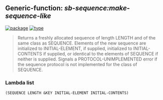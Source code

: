 ## Generic-function: ***sb-sequence:make-sequence-like***
[![package](https://img.shields.io/badge/Package-SB--SEQUENCE-5f9ea0.svg?style=social&colorA=999999)](../) [![type](https://img.shields.io/badge/Type-Generic--Function-5f9ea0.svg?style=social&colorA=999999)](../#generic-function) 

> Returns a freshly allocated sequence of length LENGTH and of the
> same class as SEQUENCE. Elements of the new sequence are
> initialized to INITIAL-ELEMENT, if supplied, initialized to
> INITIAL-CONTENTS if supplied, or identical to the elements of
> SEQUENCE if neither is supplied. Signals a PROTOCOL-UNIMPLEMENTED
> error if the sequence protocol is not implemented for the class of
> SEQUENCE.

### Lambda list
```
(SEQUENCE LENGTH &KEY INITIAL-ELEMENT INITIAL-CONTENTS)
```
